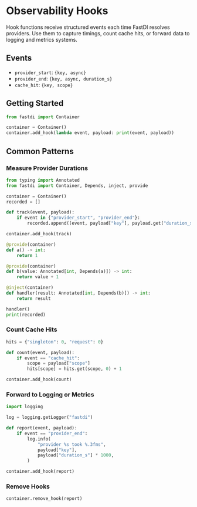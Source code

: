 # Observability Hooks

Hook functions receive structured events each time FastDI resolves providers. Use them to capture timings, count cache hits, or forward data to logging and metrics systems.

## Events
- `provider_start`: `{key, async}`
- `provider_end`: `{key, async, duration_s}`
- `cache_hit`: `{key, scope}`

## Getting Started
```python
from fastdi import Container

container = Container()
container.add_hook(lambda event, payload: print(event, payload))
```

## Common Patterns

### Measure Provider Durations
```python
from typing import Annotated
from fastdi import Container, Depends, inject, provide

container = Container()
recorded = []

def track(event, payload):
    if event in {"provider_start", "provider_end"}:
        recorded.append((event, payload["key"], payload.get("duration_s", 0.0)))

container.add_hook(track)

@provide(container)
def a() -> int:
    return 1

@provide(container)
def b(value: Annotated[int, Depends(a)]) -> int:
    return value + 1

@inject(container)
def handler(result: Annotated[int, Depends(b)]) -> int:
    return result

handler()
print(recorded)
```

### Count Cache Hits
```python
hits = {"singleton": 0, "request": 0}

def count(event, payload):
    if event == "cache_hit":
        scope = payload["scope"]
        hits[scope] = hits.get(scope, 0) + 1

container.add_hook(count)
```

### Forward to Logging or Metrics
```python
import logging

log = logging.getLogger("fastdi")

def report(event, payload):
    if event == "provider_end":
        log.info(
            "provider %s took %.3fms",
            payload["key"],
            payload["duration_s"] * 1000,
        )

container.add_hook(report)
```

### Remove Hooks
```python
container.remove_hook(report)
```
